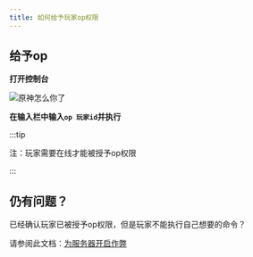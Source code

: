 ```yaml
---
title: 如何给予玩家op权限
---
```


## 给予op

**打开控制台**

![原神怎么你了](https://www.simpfun.me/assets/images/%E7%BB%88%E7%AB%AF%E8%A7%A3%E6%9E%90-d86ed842811934d638a63900d57cf74c.png)

**在输入栏中输入`op 玩家id`并执行**

:::tip

注：玩家需要在线才能被授予op权限

:::

## 仍有问题？

已经确认玩家已被授予op权限，但是玩家不能执行自己想要的命令？

请参阅此文档：[为服务器开启作弊](2-allow-cheat.md)